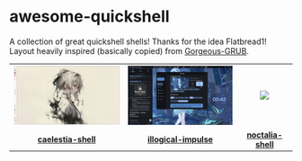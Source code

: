 # awesome-quickshell
A collection of great quickshell shells! Thanks for the idea Flatbread1! Layout heavily inspired (basically copied) from [Gorgeous-GRUB](https://github.com/Jacksaur/Gorgeous-GRUB/).

|    |    |    |
|:-------:|:-------:|:---------:|
|<img src="/assets/caelestia-shell.jpg" width=247>|<img src="/assets/illogical-impulse.png" width=247>|<img src="/assets/noctalia-shell" width=247>|
|**[caelestia-shell](https://github.com/caelestia-dots/shell)**|**[illogical-impulse](https://github.com/end-4/dots-hyprland)**|**[noctalia-shell](https://github.com/noctalia-dev/noctalia-shell)**|
